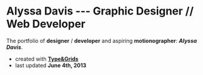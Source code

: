 Alyssa Davis --- Graphic Designer // Web Developer
===

The portfolio of **designer** / **developer** and aspiring **motionographer**: **_Alyssa Davis_**.

* created with **[Type&Grids](http://typeandgrids.com)**
* last updated **June 4th, 2013**